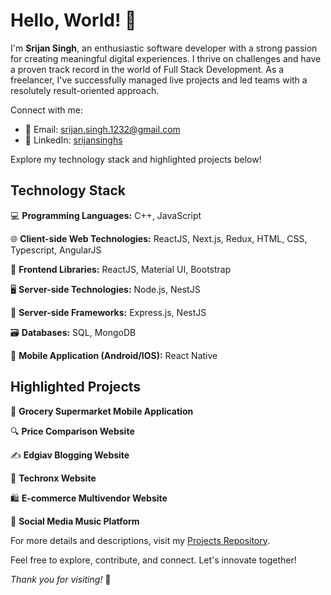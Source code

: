 # Hello, World! 👋

I'm **Srijan Singh**, an enthusiastic software developer with a strong passion for creating meaningful digital experiences. I thrive on challenges and have a proven track record in the world of Full Stack Development. As a freelancer, I've successfully managed live projects and led teams with a resolutely result-oriented approach.

Connect with me:
- 📧 Email: [srijan.singh.1232@gmail.com](mailto:srijan.singh.1232@gmail.com)
- 💼 LinkedIn: [srijansinghs](https://www.linkedin.com/in/srijansinghs/)

Explore my technology stack and highlighted projects below!

## Technology Stack

💻 **Programming Languages:**
C++, JavaScript

🌐 **Client-side Web Technologies:**
ReactJS, Next.js, Redux, HTML, CSS, Typescript, AngularJS

🎨 **Frontend Libraries:**
ReactJS, Material UI, Bootstrap

🖥️ **Server-side Technologies:**
Node.js, NestJS

🚀 **Server-side Frameworks:**
Express.js, NestJS

🗃️ **Databases:**
SQL, MongoDB

📱 **Mobile Application (Android/IOS):**
React Native

## Highlighted Projects

🛒 **Grocery Supermarket Mobile Application**

🔍 **Price Comparison Website**

✍️ **Edgiav Blogging Website**

🚀 **Techronx Website**

🛍️ **E-commerce Multivendor Website**

🎵 **Social Media Music Platform**

For more details and descriptions, visit my [Projects Repository](https://github.com/srijansingh?tab=projects).

Feel free to explore, contribute, and connect. Let's innovate together!

*Thank you for visiting!* 🙌
